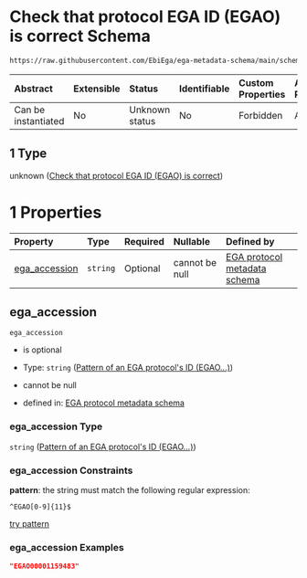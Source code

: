# Check that protocol EGA ID (EGAO) is correct Schema

```txt
https://raw.githubusercontent.com/EbiEga/ega-metadata-schema/main/schemas/EGA.protocol.json#/properties/object_id/allOf/1
```



| Abstract            | Extensible | Status         | Identifiable | Custom Properties | Additional Properties | Access Restrictions | Defined In                                                                       |
| :------------------ | :--------- | :------------- | :----------- | :---------------- | :-------------------- | :------------------ | :------------------------------------------------------------------------------- |
| Can be instantiated | No         | Unknown status | No           | Forbidden         | Allowed               | none                | [EGA.protocol.json\*](../../../schemas/EGA.protocol.json "open original schema") |

## 1 Type

unknown ([Check that protocol EGA ID (EGAO) is correct](ega-17-properties-objects-ids-block-allof-check-that-protocol-ega-id-egao-is-correct.md))

# 1 Properties

| Property                         | Type     | Required | Nullable       | Defined by                                                                                                                                                                                                                                     |
| :------------------------------- | :------- | :------- | :------------- | :--------------------------------------------------------------------------------------------------------------------------------------------------------------------------------------------------------------------------------------------- |
| [ega\_accession](#ega_accession) | `string` | Optional | cannot be null | [EGA protocol metadata schema](ega-12-definitions-pattern-of-an-ega-protocols-id-egao.md "https://raw.githubusercontent.com/EbiEga/ega-metadata-schema/main/schemas/EGA.protocol.json#/properties/object_id/allOf/1/properties/ega_accession") |

## ega\_accession



`ega_accession`

*   is optional

*   Type: `string` ([Pattern of an EGA protocol's ID (EGAO...)](ega-12-definitions-pattern-of-an-ega-protocols-id-egao.md))

*   cannot be null

*   defined in: [EGA protocol metadata schema](ega-12-definitions-pattern-of-an-ega-protocols-id-egao.md "https://raw.githubusercontent.com/EbiEga/ega-metadata-schema/main/schemas/EGA.protocol.json#/properties/object_id/allOf/1/properties/ega_accession")

### ega\_accession Type

`string` ([Pattern of an EGA protocol's ID (EGAO...)](ega-12-definitions-pattern-of-an-ega-protocols-id-egao.md))

### ega\_accession Constraints

**pattern**: the string must match the following regular expression:&#x20;

```regexp
^EGAO[0-9]{11}$
```

[try pattern](https://regexr.com/?expression=%5EEGAO%5B0-9%5D%7B11%7D%24 "try regular expression with regexr.com")

### ega\_accession Examples

```json
"EGAO00001159483"
```
